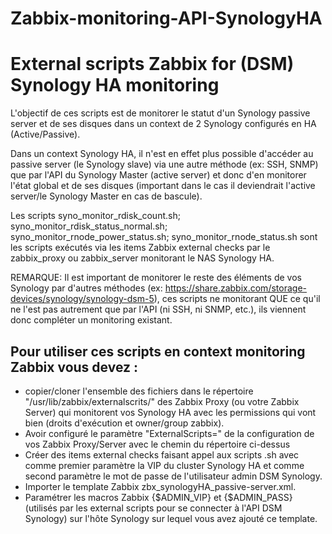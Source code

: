 # Zabbix-monitoring-API-SynologyHA

External scripts Zabbix for (DSM) Synology HA monitoring 
==========================================================================

L'objectif de ces scripts est de monitorer le statut d'un Synology passive server et de ses disques dans un context de 2 Synology configurés en HA (Active/Passive). 

Dans un context Synology HA, il n'est en effet plus possible d'accéder au passive server (le Synology slave) via une autre méthode (ex: SSH, SNMP) que par l'API du Synology Master (active server) et donc d'en monitorer l'état global et de ses disques (important dans le cas il deviendrait l'active server/le Synology Master en cas de bascule).

Les scripts syno_monitor_rdisk_count.sh; syno_monitor_rdisk_status_normal.sh; syno_monitor_rnode_power_status.sh; syno_monitor_rnode_status.sh sont les scripts exécutés via les items Zabbix external checks par le zabbix_proxy ou zabbix_server monitorant le NAS Synology HA.

REMARQUE: Il est important de monitorer le reste des éléments de vos Synology par d'autres méthodes (ex: https://share.zabbix.com/storage-devices/synology/synology-dsm-5), ces scripts ne monitorant QUE ce qu'il ne l'est pas autrement que par l'API (ni SSH, ni SNMP, etc.), ils viennent donc compléter un monitoring existant.

Pour utiliser ces scripts en context monitoring Zabbix vous devez :
-----------------------------------------------------------

- copier/cloner l'ensemble des fichiers dans le répertoire "/usr/lib/zabbix/externalscrits/" des Zabbix Proxy (ou votre Zabbix Server) qui monitorent vos Synology HA avec les permissions qui vont bien (droits d'exécution et owner/group zabbix).
- Avoir configuré le paramètre "ExternalScripts=" de la configuration de vos Zabbix Proxy/Server avec le chemin du répertoire ci-dessus
- Créer des items external checks faisant appel aux scripts .sh avec comme premier paramètre la VIP du cluster Synology HA et comme second paramètre le mot de passe de l'utilisateur admin DSM Synology.
- Importer le template Zabbix zbx_synologyHA_passive-server.xml.
- Paramétrer les macros Zabbix {$ADMIN_VIP} et {$ADMIN_PASS} (utilisés par les external scripts pour se connecter à l'API DSM Synology) sur l'hôte Synology sur lequel vous avez ajouté ce template.

